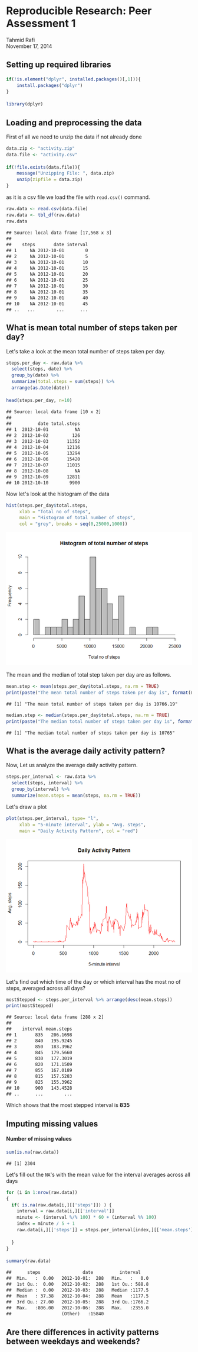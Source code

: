 # Reproducible Research: Peer Assessment 1
Tahmid Rafi  
November 17, 2014  


## Setting up required libraries


```r
if(!is.element("dplyr", installed.packages()[,1])){
    install.packages("dplyr")
}

library(dplyr)
```


## Loading and preprocessing the data

First of all we need to unzip the data if not already done


```r
data.zip <- "activity.zip"
data.file <- "activity.csv"

if(!file.exists(data.file)){
    message("Unzipping File: ", data.zip)
    unzip(zipfile = data.zip)
}
```

as it is a csv file we load the file with `read.csv()` command.


```r
raw.data <- read.csv(data.file)
raw.data <- tbl_df(raw.data)
raw.data
```

```
## Source: local data frame [17,568 x 3]
## 
##    steps       date interval
## 1     NA 2012-10-01        0
## 2     NA 2012-10-01        5
## 3     NA 2012-10-01       10
## 4     NA 2012-10-01       15
## 5     NA 2012-10-01       20
## 6     NA 2012-10-01       25
## 7     NA 2012-10-01       30
## 8     NA 2012-10-01       35
## 9     NA 2012-10-01       40
## 10    NA 2012-10-01       45
## ..   ...        ...      ...
```

## What is mean total number of steps taken per day?

Let's take a look at the mean total number of steps taken per day.

```r
steps.per_day <- raw.data %>% 
  select(steps, date) %>% 
  group_by(date) %>% 
  summarize(total.steps = sum(steps)) %>% 
  arrange(as.Date(date))

head(steps.per_day, n=10)
```

```
## Source: local data frame [10 x 2]
## 
##          date total.steps
## 1  2012-10-01          NA
## 2  2012-10-02         126
## 3  2012-10-03       11352
## 4  2012-10-04       12116
## 5  2012-10-05       13294
## 6  2012-10-06       15420
## 7  2012-10-07       11015
## 8  2012-10-08          NA
## 9  2012-10-09       12811
## 10 2012-10-10        9900
```

Now let's look at the histogram of the data


```r
hist(steps.per_day$total.steps, 
     xlab = "Total no of steps", 
     main = "Histogram of total number of steps", 
     col = "grey", breaks = seq(0,25000,1000))
```

![](PA1_template_files/figure-html/drawhistogram-1.png) 

The mean and the median of total step taken per day are as follows.


```r
mean.step <- mean(steps.per_day$total.steps, na.rm = TRUE)
print(paste("The mean total number of steps taken per day is", format(mean.step, nsmall = 2, digits = 2)))
```

```
## [1] "The mean total number of steps taken per day is 10766.19"
```

```r
median.step <- median(steps.per_day$total.steps, na.rm = TRUE)
print(paste("The median total number of steps taken per day is", format(median.step, nsmall = 2, digits = 2)))
```

```
## [1] "The median total number of steps taken per day is 10765"
```


## What is the average daily activity pattern?

Now, Let us analyze the average daily activity pattern. 


```r
steps.per_interval <- raw.data %>% 
  select(steps, interval) %>% 
  group_by(interval) %>% 
  summarize(mean.steps = mean(steps, na.rm = TRUE))
```

Let's draw a plot


```r
plot(steps.per_interval, type= "l", 
     xlab = "5-minute interval", ylab = "Avg. steps", 
     main = "Daily Activity Pattern", col = "red")
```

![](PA1_template_files/figure-html/drawSPI-1.png) 

Let's find out which time of the day or which interval has the most no of steps, averaged across all days?


```r
mostStepped <- steps.per_interval %>% arrange(desc(mean.steps))
print(mostStepped)
```

```
## Source: local data frame [288 x 2]
## 
##    interval mean.steps
## 1       835   206.1698
## 2       840   195.9245
## 3       850   183.3962
## 4       845   179.5660
## 5       830   177.3019
## 6       820   171.1509
## 7       855   167.0189
## 8       815   157.5283
## 9       825   155.3962
## 10      900   143.4528
## ..      ...        ...
```

Which shows that the most stepped interval is **835**


## Imputing missing values

#### Number of missing values


```r
sum(is.na(raw.data))
```

```
## [1] 2304
```

Let's fill out the `NA`'s with the mean value for the interval averages across all days


```r
for (i in 1:nrow(raw.data))
{
  if( is.na(raw.data[i,][['steps']]) ) {
    interval = raw.data[i,][['interval']]
    minute <- (interval %/% 100) * 60 + (interval %% 100)
    index = minute / 5 + 1
    raw.data[i,][['steps']] = steps.per_interval[index,][['mean.steps']]
    
  }
}

summary(raw.data)
```

```
##      steps                date          interval     
##  Min.   :  0.00   2012-10-01:  288   Min.   :   0.0  
##  1st Qu.:  0.00   2012-10-02:  288   1st Qu.: 588.8  
##  Median :  0.00   2012-10-03:  288   Median :1177.5  
##  Mean   : 37.38   2012-10-04:  288   Mean   :1177.5  
##  3rd Qu.: 27.00   2012-10-05:  288   3rd Qu.:1766.2  
##  Max.   :806.00   2012-10-06:  288   Max.   :2355.0  
##                   (Other)   :15840
```


## Are there differences in activity patterns between weekdays and weekends?
